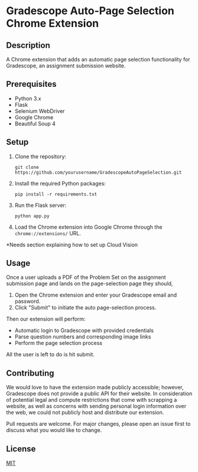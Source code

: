 # Gradescope Auto-Page Selection Chrome Extension

## Description

A Chrome extension that adds an automatic page selection functionality for Gradescope, an assignment submission website.

## Prerequisites

- Python 3.x
- Flask
- Selenium WebDriver
- Google Chrome
- Beautiful Soup 4

## Setup

1. Clone the repository:
    ```
    git clone https://github.com/yourusername/GradescopeAutoPageSelection.git
    ```

2. Install the required Python packages:
    ```
    pip install -r requirements.txt
    ```

3. Run the Flask server:
    ```
    python app.py
    ```

4. Load the Chrome extension into Google Chrome through the `chrome://extensions/` URL.

*Needs section explaining how to set up Cloud Vision
## Usage

Once a user uploads a PDF of the Problem Set on the assignment submission page and lands on the page-selection page they should,
1. Open the Chrome extension and enter your Gradescope email and password.
2. Click "Submit" to initiate the auto page-selection process.

Then our extension will perform:
- Automatic login to Gradescope with provided credentials
- Parse question numbers and corresponding image links
- Perform the page selection process

All the user is left to do is hit submit.


## Contributing

We would love to have the extension made publicly accessible; however, Gradescope does not provide a public API for their website.  In consideration of potential legal and compute restrictions that come with scrapping a website, as well as concerns with sending personal login information over the web, we could not publicly host and distribute our extension.

Pull requests are welcome. For major changes, please open an issue first to discuss what you would like to change.

## License

[MIT](LICENSE.md)
